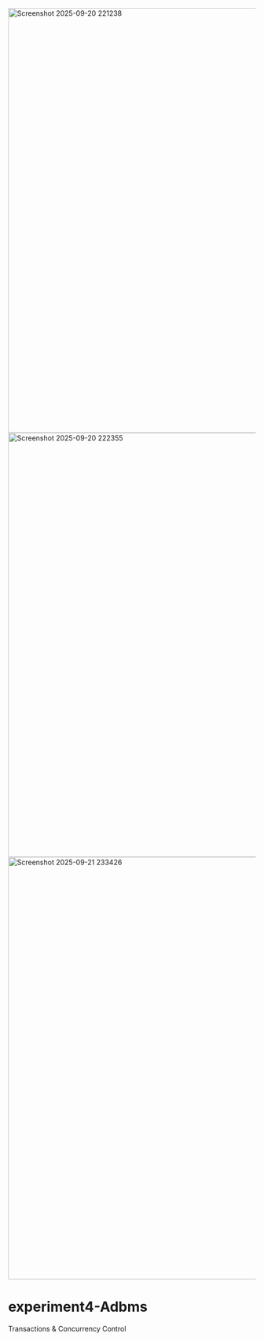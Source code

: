

<img width="1916" height="864" alt="Screenshot 2025-09-20 221238" src="https://github.com/user-attachments/assets/052405e7-90cf-4a67-9dec-ecc09633b5fe" />


<img width="1919" height="863" alt="Screenshot 2025-09-20 222355" src="https://github.com/user-attachments/assets/1276e5eb-1e86-40a7-a2d0-063059d78b21" />


<img width="1915" height="859" alt="Screenshot 2025-09-21 233426" src="https://github.com/user-attachments/assets/844abcc2-1b0f-41e9-830a-743d13f4d80e" />


# experiment4-Adbms
Transactions & Concurrency Control
